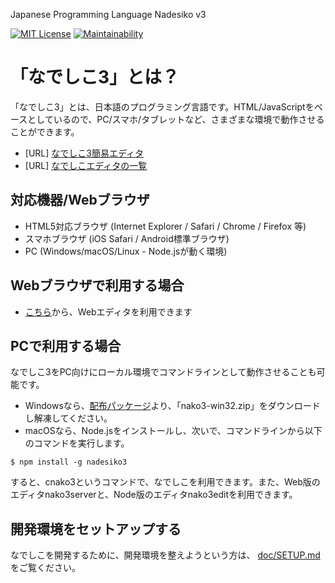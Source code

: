 Japanese Programming Language Nadesiko v3

[![MIT License](https://img.shields.io/badge/license-MIT-blue.svg?style=flat)](LICENSE) [![Maintainability](https://api.codeclimate.com/v1/badges/5572db59aa6164217d30/maintainability)](https://codeclimate.com/github/kujirahand/nadesiko3/maintainability)

# 「なでしこ3」とは？

「なでしこ3」とは、日本語のプログラミング言語です。HTML/JavaScriptをベースとしているので、PC/スマホ/タブレットなど、さまざまな環境で動作させることができます。

- [URL] [なでしこ3簡易エディタ](https://nadesi.com/doc3/)
- [URL] [なでしこエディタの一覧](https://nadesi.com/doc3/go.php?282)

## 対応機器/Webブラウザ

- HTML5対応ブラウザ (Internet Explorer / Safari / Chrome / Firefox 等)
- スマホブラウザ (iOS Safari / Android標準ブラウザ)
- PC (Windows/macOS/Linux - Node.jsが動く環境)

## Webブラウザで利用する場合

- [こちら](https://nadesi.com/doc3/go.php?10)から、Webエディタを利用できます

## PCで利用する場合

なでしこ3をPC向けにローカル環境でコマンドラインとして動作させることも可能です。

- Windowsなら、[配布パッケージ](https://github.com/kujirahand/nadesiko3/releases)より、「nako3-win32.zip」をダウンロードし解凍してください。
- macOSなら、Node.jsをインストールし、次いで、コマンドラインから以下のコマンドを実行します。

```
$ npm install -g nadesiko3
```

すると、cnako3というコマンドで、なでしこを利用できます。また、Web版のエディタnako3serverと、Node版のエディタnako3editを利用できます。

## 開発環境をセットアップする

なでしこを開発するために、開発環境を整えようという方は、 [doc/SETUP.md](doc/SETUP.md) をご覧ください。
